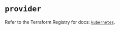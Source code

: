 # `provider`

Refer to the Terraform Registry for docs: [`kubernetes`](https://registry.terraform.io/providers/hashicorp/kubernetes/2.27.0/docs).
